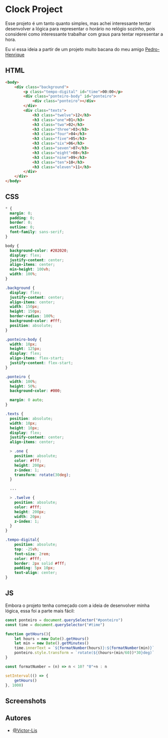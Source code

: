 
# Clock Project

Esse projeto é um tanto quanto simples, mas achei interessante tentar desenvolver a lógica para representar o horário no relógio sozinho, pois considerei como interessante trabalhar com graus para tentar representar a hora.

Eu vi essa ideia a partir de um projeto muito bacana do meu amigo [Pedro-Henrique](https://github.com/PedroHenriqueMoraesSamsonas)

## HTML
```html
<body>  
    <div class="background">
        <p class="tempo-digital" id="time">00:00</p>
        <div class="ponteiro-body" id="ponteiro">
            <div class="ponteiro"></div>
        </div>
        <div class="texts">
            <h3 class="twelve">12</h3>
            <h3 class="one">01</h3>
            <h3 class="two">02</h3>
            <h3 class="three">03</h3>
            <h3 class="four">04</h3>
            <h3 class="five">05</h3>
            <h3 class="six">06</h3>
            <h3 class="seven">07</h3>
            <h3 class="eight">08</h3>
            <h3 class="nine">09</h3>
            <h3 class="ten">10</h3>
            <h3 class="eleven">11</h3>
        </div>
    </div>
</body>
```

## CSS
```css
* {
  margin: 0;
  padding: 0;
  border: 0;
  outline: 0;
  font-family: sans-serif;
}

body {
  background-color: #202020;
  display: flex;
  justify-content: center;
  align-items: center;
  min-height: 100vh;
  width: 100%;
}

.background {
  display: flex;
  justify-content: center;
  align-items: center;
  width: 150px;
  height: 150px;
  border-radius: 100%;
  background-color: #fff;
  position: absolute;
}

.ponteiro-body {
  width: 10px;
  height: 125px;
  display: flex;
  align-items: flex-start;
  justify-content: flex-start;
}

.ponteiro {
  width: 100%;
  height: 50%;
  background-color: #000;

  margin: 0 auto;
}

.texts {
  position: absolute;
  width: 10px;
  height: 10px;
  display: flex;
  justify-content: center;
  align-items: center;

  > .one {
    position: absolute;
    color: #fff;
    height: 200px;
    z-index: 1;
    transform: rotate(30deg);
  }

  ...

  > .twelve {
    position: absolute;
    color: #fff;
    height: 200px;
    width: 20px;
    z-index: 1;
  }
}

.tempo-digital{
    position: absolute;
    top: -25vh;
    font-size: 2rem;
    color: #fff;
    border: 2px solid #fff;
    padding: 5px 10px;
    text-align: center;
}
```

## JS
Embora o projeto tenha começado com a ideia de desenvolver minha lógica, essa foi a parte mais fácil:
```js
const ponteiro = document.querySelector("#ponteiro")
const time = document.querySelector("#time")

function getHours(){
    let hours = new Date().getHours()   
    let min = new Date().getMinutes()
    time.innerText = `${formatNumber(hours)}:${formatNumber(min)}`
    ponteiro.style.transform = `rotate(${(hours+(min/60))*30}deg)`
}

const formatNumber = (n) => n < 10? "0"+n : n

setInterval(() => {
    getHours()
}, 1000)
```

## Screenshots

## Autores

- [@Victor-Lis](https://www.github.com/Victor-Lis)

